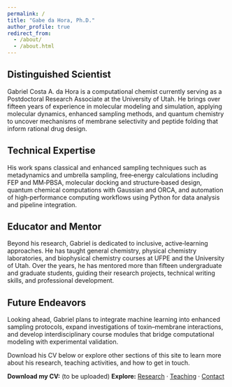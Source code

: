 ```yaml
---
permalink: /
title: "Gabe da Hora, Ph.D."
author_profile: true
redirect_from: 
  - /about/
  - /about.html
---
```



## Distinguished Scientist

Gabriel Costa A. da Hora is a computational chemist currently serving as a Postdoctoral Research Associate at the University of Utah. He brings over fifteen years of experience in molecular modeling and simulation, applying molecular dynamics, enhanced sampling methods, and quantum chemistry to uncover mechanisms of membrane selectivity and peptide folding that inform rational drug design.

## Technical Expertise

His work spans classical and enhanced sampling techniques such as metadynamics and umbrella sampling, free‐energy calculations including FEP and MM‐PBSA, molecular docking and structure‐based design, quantum chemical computations with Gaussian and ORCA, and automation of high‐performance computing workflows using Python for data analysis and pipeline integration.

## Educator and Mentor

Beyond his research, Gabriel is dedicated to inclusive, active‐learning approaches. He has taught general chemistry, physical chemistry laboratories, and biophysical chemistry courses at UFPE and the University of Utah. Over the years, he has mentored more than fifteen undergraduate and graduate students, guiding their research projects, technical writing skills, and professional development.

## Future Endeavors

Looking ahead, Gabriel plans to integrate machine learning into enhanced sampling protocols, expand investigations of toxin–membrane interactions, and develop interdisciplinary course modules that bridge computational modeling with experimental validation.

Download his CV below or explore other sections of this site to learn more about his research, teaching activities, and how to get in touch.

**Download my CV:** (to be uploaded)
**Explore:** [Research](/research/) · [Teaching](/teaching/) · [Contact](/contact/)

